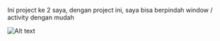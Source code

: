 
Ini project ke 2 saya, dengan project ini, saya bisa berpindah window / activity dengan mudah

![Alt text](https://imgur.com/SRzekUO.png)
